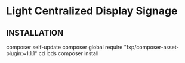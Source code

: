 Light Centralized Display Signage
=================================

INSTALLATION
------------

composer self-update
composer global require "fxp/composer-asset-plugin:~1.1.1"
cd lcds
composer install
